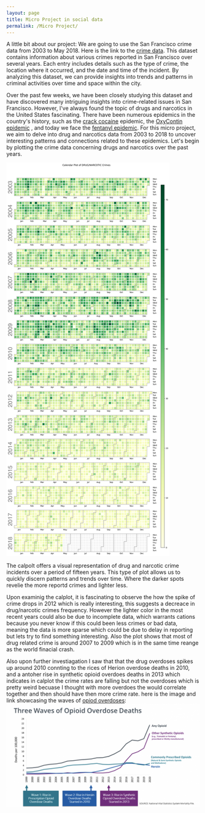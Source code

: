 ```yaml
---
layout: page
title: Micro Project in social data
permalink: /Micro Project/
---
```


A little bit about our project: We are going to use the San Francisco crime data from 2003 to May 2018. Here is the link to the [crime data][crime-data]. This dataset contains information about various crimes reported in San Francisco over several years. Each entry includes details such as the type of crime, the location where it occurred, and the date and time of the incident. By analyzing this dataset, we can provide insights into trends and patterns in criminal activities over time and space within the city.

Over the past few weeks, we have been closely studying this dataset and have discovered many intriguing insights into crime-related issues in San Francisco. However, I've always found the topic of drugs and narcotics in the United States fascinating. There have been numerous epidemics in the country's history, such as the [crack cocaine][crack-cocaine] epidemic, the [OxyContin epidemic][opioid-epidemic] , and today we face the [fentanyl epidemic][opioid-epidemic]. For this micro project, we aim to delve into drug and narcotics data from 2003 to 2018 to uncover interesting patterns and connections related to these epidemics. Let's begin by plotting the crime data concerning drugs and narcotics over the past years.

![Calender plot for Drug and Narcotics](/images/calander_plot_micro.png)

The calpolt offers a visual representation of drug and narcotic crime incidents over a period of fifteen years. This type of plot allows us to quickly discern patterns and trends over time. Where the darker spots revelie the more reportd crimes and lighter less.

Upon examinig the calplot, it is fascinating to observe the how the spike of crime drops in 2012 which is really interesting, this suggests a decreace in drug/narcotic crimes frequency. However the lighter color in the most recent years could also be due to incomplete data, which warrants cations because you never know if this could been less crimes or bad data, meaning the data is more sparse which could be due to delay in reporting but lets try to find something interesting. Also the plot shows that most of drug related crime is around 2007 to 2009 which is in the same time reange as the world finacial crash.

Also upon further investiagation I saw that that the drug overdoses spikes up around 2010 connting to the rices of Herion overdose deaths in 2010, and a antoher rise in synthetic opioid overdoes deaths in 2013 which indicates in calplot the crime rates are falling but not the overdoses which is pretty weird becuase I thought with more overdoes the would correlate together and then should have then more crime rate. here is the image and link showcasing the waves of [opiod overdoses][opioid-epidemic]:
![opioid](/images/opiod.png)





[crime-data]: https://datasf.org/opendata/
[crack-cocaine]: https://en.wikipedia.org/wiki/Crack_epidemic_in_the_United_States
[opioid-epidemic]: https://en.wikipedia.org/wiki/Opioid_epidemic_in_the_United_States
